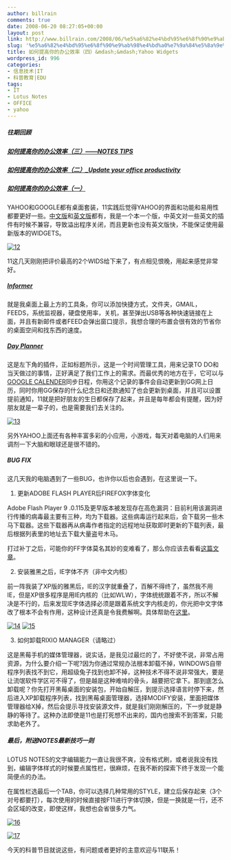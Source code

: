 ```yaml
---
author: billrain
comments: true
date: 2008-06-20 08:27:05+00:00
layout: post
link: http://www.billrain.com/2008/06/%e5%a6%82%e4%bd%95%e6%8f%90%e9%ab%98%e4%bd%a0%e7%9a%84%e5%8a%9e%e5%85%ac%e6%95%88%e7%8e%87%ef%bc%88%e5%9b%9b%ef%bc%89yahoo-widgets/
slug: '%e5%a6%82%e4%bd%95%e6%8f%90%e9%ab%98%e4%bd%a0%e7%9a%84%e5%8a%9e%e5%85%ac%e6%95%88%e7%8e%87%ef%bc%88%e5%9b%9b%ef%bc%89yahoo-widgets'
title: 如何提高你的办公效率（四）&mdash;&mdash;Yahoo Widgets
wordpress_id: 996
categories:
- 信息技术|IT
- 科普教育|EDU
tags:
- IT
- Lotus Notes
- OFFICE
- yahoo
---
```


##### 往期回顾




##### [如何提高你的办公效率（三）——NOTES TIPS](http://www.billrain.com/2008/05/notes-tips/)




##### [如何提高你的办公效率（二）_Update your office productivity](http://www.billrain.com/2008/03/update-your-office-productivity/)




##### [如何提高你的办公效率（一）](http://www.billrain.com/2008/03/%e5%a6%82%e4%bd%95%e6%8f%90%e9%ab%98%e4%bd%a0%e7%9a%84%e5%8a%9e%e5%85%ac%e6%95%88%e7%8e%87%ef%bc%88%e4%b8%80%ef%bc%89/)


YAHOO和GOOGLE都有桌面套装，11实践后觉得YAHOO的界面和功能和易用性都要更好一些。[中文版](http://cn.widget.yahoo.com/)和[英文版](http://widgets.yahoo.com/)都有，我是一个本一个版，中英文对一些英文的插件有时候不兼容，导致溢出程序关闭，而且更新也没有英文版快，不能保证使用最新版本的WIDGETS。

[![12](http://www.billrain.com/wp-content/uploads/2008/06/12-thumb.png)](http://www.billrain.com/wp-content/uploads/2008/06/12.png)

11这几天刚刚把评价最高的2个WIDS给下来了，有点相见恨晚，用起来感觉非常好。


##### [Informer](http://widgets.yahoo.com/widgets/informer)


就是我桌面上最上方的工具条，你可以添加快捷方式，文件夹，GMAIL，FEEDS，系统监视器，硬盘使用率，关机，甚至弹出USB等各种快速链接在上面，并且有新邮件或者FEED会弹出窗口提示，我想合理的布置会很有效的节省你的桌面空间和找东西的速度。


##### [Day Planner](http://widgets.yahoo.com/widgets/day-planner-calendar)


这是左下角的插件，正如标题所示，这是一个时间管理工具，用来记录TO DO和当天做过的事情，正好满足了我们工作上的需求。而最优秀的地方在于，它可以与[GOOGLE CALENDER](http://www.google.com/calendar)同步日程，你用这个记录的事件会自动更新到GG网上日历，同时你用GG保存的什么纪念日和还款通知了也会更新到桌面，并且可以设置提前通知，11就是把好朋友的生日都保存了起来，并且是每年都会有提醒，因为好朋友就是一辈子的，也是需要我们去关注的。

[![13](http://www.billrain.com/wp-content/uploads/2008/06/13-thumb.png)](http://www.billrain.com/wp-content/uploads/2008/06/13.png)

另外YAHOO上面还有各种丰富多彩的小应用，小游戏，每天对着电脑的人们用来调剂一下大脑和眼球还是很不错的。


##### BUG FIX


这几天我的电脑遇到了一些BUG，也许你以后也会遇到，在这里说一下。

<!-- more -->
1. 更新ADOBE FLASH PLAYER后FIREFOX字体变化

Adobe Flash Player 9 .0.115及更早版本被发现存在高危漏洞：目前利用该漏洞进行传播的病毒最主要有三种，均为下载器。这些病毒运行起来后，会下载另一些木马下载器。这些下载器再从病毒作者指定的远程地址获取即时更新的下载列表，最后根据列表里的地址去下载大量盗号木马。

打过补丁之后，可能你的FF字体莫名其妙的变难看了，那么你应该去看看[这篇文章](http://hall.sociz.com/index.php?showtopic=21482)。

2. 安装雅黑之后，IE字体不齐（非中文内核）

前一阵我装了XP版的雅黑后，IE的汉字就重叠了，百解不得终了，虽然我不用IE，但是XP很多程序是用IE内核的（比如WLW），字体统统跟着不齐，所以不解决是不行的，后来发现IE字体选择必须是跟着系统文字内核走的，你光把中文字体改了根本不会有作用，这种设计还真是令我费解啊。具体帮助在[这里](http://ansxs.com/help/help8_client.nsf/f4b82fbb75e942a6852566ac0037f284/66c583f875eb3a228525728e005096ff?OpenDocument#135679264029218290)。

[![14](http://www.billrain.com/wp-content/uploads/2008/06/14-thumb.png)](http://www.billrain.com/wp-content/uploads/2008/06/14.png) [![15](http://www.billrain.com/wp-content/uploads/2008/06/15-thumb.png)](http://www.billrain.com/wp-content/uploads/2008/06/15.png)

3. 如何卸载RIXIO MANAGER（请略过）

这是黑莓手机的媒体管理器，说实话，是我见过最烂的了，不好使不说，非常占用资源，为什么要介绍一下呢?因为你通过常规办法根本卸载不掉，WINDOWS自带程序列表找不到它，用超级兔子找到也卸不掉，这种技术不得不说非常强大，要是让流氓软件学区可不得了，但是越是这种难啃的骨头，越要把它拿下。那到底怎么卸载呢？你先打开黑莓桌面的安装包，开始自解压，到提示选择语言时停下来，然后进入XP卸载程序列表，找到黑莓桌面管理器，选择MODIFY安装，里面把媒体管理器给X掉，然后会提示寻找安装源文件，就是我们刚刚解压的，下一步就是静静的等待了。这种办法即使是11也是打死想不出来的，国内也搜索不到答案，只能求助老外了。


##### 最后，附送NOTES最新技巧一则


LOTUS NOTES的文字编辑能力一直让我很不爽，没有格式刷，或者说我没有找到，编辑字体样式的时候要点属性栏，很麻烦，在我不断的探索下终于发现一个能简便点的办法。

在属性栏选最后一个TAB，你可以选择几种常用的STYLE，建立后保存起来（3个对号都要打），每次使用的时候直接按F11进行字体切换，但是一换就是一行，还不会区域的改变，即使这样，我想也会省很多力气。

[![16](http://www.billrain.com/wp-content/uploads/2008/06/16-thumb.png)](http://www.billrain.com/wp-content/uploads/2008/06/16.png)

[![17](http://www.billrain.com/wp-content/uploads/2008/06/17-thumb.png)](http://www.billrain.com/wp-content/uploads/2008/06/17.png)

今天的科普节目就说这些，有问题或者更好的主意欢迎与11联系！
